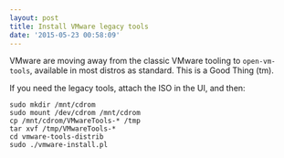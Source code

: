 ```yaml
---
layout: post
title: Install VMware legacy tools
date: '2015-05-23 00:58:09'
---
```


VMware are moving away from the classic VMware tooling to `open-vm-tools`, available in most distros as standard. This is a Good Thing (tm).

If you need the legacy tools, attach the ISO in the UI, and then:

```shell
sudo mkdir /mnt/cdrom
sudo mount /dev/cdrom /mnt/cdrom
cp /mnt/cdrom/VMwareTools-* /tmp
tar xvf /tmp/VMwareTools-*
cd vmware-tools-distrib
sudo ./vmware-install.pl
```
